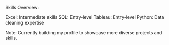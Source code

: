 Skills Overview:

Excel: Intermediate skills
SQL: Entry-level
Tableau: Entry-level
Python: Data cleaning expertise

Note: Currently building my profile to showcase more diverse projects and skills.
